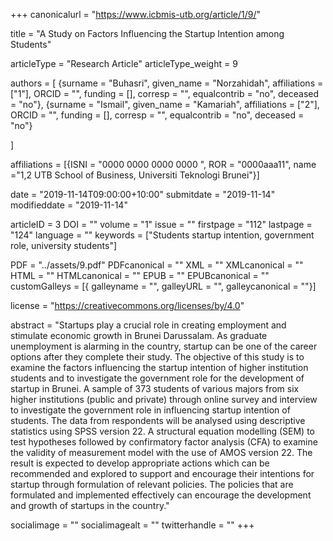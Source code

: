 +++
canonicalurl = "https://www.icbmis-utb.org/article/1/9/"

title = "A Study on Factors Influencing the Startup Intention among Students"

articleType = "Research Article"
articleType_weight = 9

authors = [
  {surname = "Buhasri",  given_name = "Norzahidah",  affiliations = ["1"],  ORCID = "", funding = [], corresp = "", equalcontrib = "no", deceased = "no"},
  {surname = "Ismail",  given_name = "Kamariah",  affiliations = ["2"],  ORCID = "", funding = [], corresp = "", equalcontrib = "no", deceased = "no"}
  
]

affiliations = [{ISNI = "0000 0000 0000 0000 ", ROR = "0000aaa11", name ="1,2 UTB School of Business, Universiti Teknologi Brunei"}]


date = "2019-11-14T09:00:00+10:00"
submitdate = "2019-11-14"
modifieddate = "2019-11-14"

articleID = 3
DOI = ""
volume = "1"
issue = ""
firstpage = "112"
lastpage = "124"
language = ""
keywords = ["Students startup intention, government role, university students"]


PDF = "../assets/9.pdf"
PDFcanonical = ""
XML = ""
XMLcanonical = ""
HTML = ""
HTMLcanonical = ""
EPUB = ""
EPUBcanonical = ""
customGalleys = [{ galleyname = "", galleyURL = "", galleycanonical = ""}]

license = "https://creativecommons.org/licenses/by/4.0"

abstract = "Startups play a crucial role in creating employment and stimulate economic growth in Brunei Darussalam.  As graduate unemployment is alarming in the country, startup can be one of the career options after they complete their study.  The objective of this study is to examine the factors influencing the startup intention of higher institution students and to investigate the government role for the development of startup in Brunei.  A sample of 373 students of various majors from six higher institutions (public and private) through online survey and interview to investigate the government role in influencing startup intention of students.  The data from respondents will be analysed using descriptive statistics using SPSS version 22.  A structural equation modelling (SEM) to test hypotheses followed by confirmatory factor analysis (CFA) to examine the validity of measurement model with the use of AMOS version 22.  The result is expected to develop appropriate actions which can be recommended and explored to support and encourage their intentions for startup through formulation of relevant policies.  The policies that are formulated and implemented effectively can encourage the development and growth of startups in the country."


socialimage = ""
socialimagealt = ""
twitterhandle = ""
+++


